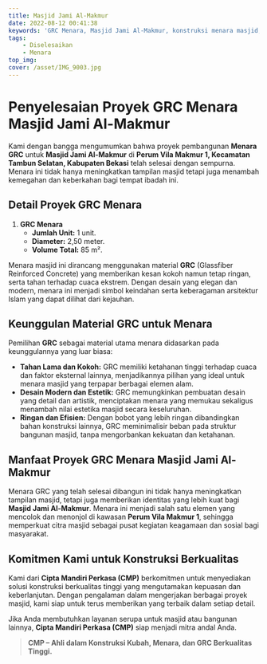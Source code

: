 ```yaml
---
title: Masjid Jami Al-Makmur
date: 2022-08-12 00:41:38
keywords: 'GRC Menara, Masjid Jami Al-Makmur, konstruksi menara masjid, GRC Bekasi, masjid Vila Makmur, menara masjid, menara GRC, GRC untuk masjid, pembangunan masjid Bekasi, masjid Tambun Selatan, Cipta Mandiri Perkasa, konstruksi GRC, arsitektur masjid, material GRC, menara masjid Bekasi, desain menara masjid'
tags:
    - Diselesaikan
    - Menara
top_img:
cover: /asset/IMG_9003.jpg
---
```


# **Penyelesaian Proyek GRC Menara Masjid Jami Al-Makmur**  

Kami dengan bangga mengumumkan bahwa proyek pembangunan **Menara GRC** untuk **Masjid Jami Al-Makmur** di **Perum Vila Makmur 1, Kecamatan Tambun Selatan, Kabupaten Bekasi** telah selesai dengan sempurna. Menara ini tidak hanya meningkatkan tampilan masjid tetapi juga menambah kemegahan dan keberkahan bagi tempat ibadah ini.  

## **Detail Proyek GRC Menara**  

1. **GRC Menara**  
   - **Jumlah Unit:** 1 unit.  
   - **Diameter:** 2,50 meter.  
   - **Volume Total:** 85 m².  

Menara masjid ini dirancang menggunakan material **GRC** (Glassfiber Reinforced Concrete) yang memberikan kesan kokoh namun tetap ringan, serta tahan terhadap cuaca ekstrem. Dengan desain yang elegan dan modern, menara ini menjadi simbol keindahan serta keberagaman arsitektur Islam yang dapat dilihat dari kejauhan.  

## **Keunggulan Material GRC untuk Menara**  
Pemilihan **GRC** sebagai material utama menara didasarkan pada keunggulannya yang luar biasa:  
- **Tahan Lama dan Kokoh:** GRC memiliki ketahanan tinggi terhadap cuaca dan faktor eksternal lainnya, menjadikannya pilihan yang ideal untuk menara masjid yang terpapar berbagai elemen alam.  
- **Desain Modern dan Estetik:** GRC memungkinkan pembuatan desain yang detail dan artistik, menciptakan menara yang memukau sekaligus menambah nilai estetika masjid secara keseluruhan.  
- **Ringan dan Efisien:** Dengan bobot yang lebih ringan dibandingkan bahan konstruksi lainnya, GRC meminimalisir beban pada struktur bangunan masjid, tanpa mengorbankan kekuatan dan ketahanan.  

## **Manfaat Proyek GRC Menara Masjid Jami Al-Makmur**  
Menara GRC yang telah selesai dibangun ini tidak hanya meningkatkan tampilan masjid, tetapi juga memberikan identitas yang lebih kuat bagi **Masjid Jami Al-Makmur**. Menara ini menjadi salah satu elemen yang mencolok dan menonjol di kawasan **Perum Vila Makmur 1**, sehingga memperkuat citra masjid sebagai pusat kegiatan keagamaan dan sosial bagi masyarakat.  

## **Komitmen Kami untuk Konstruksi Berkualitas**  
Kami dari **Cipta Mandiri Perkasa (CMP)** berkomitmen untuk menyediakan solusi konstruksi berkualitas tinggi yang mengutamakan kepuasan dan keberlanjutan. Dengan pengalaman dalam mengerjakan berbagai proyek masjid, kami siap untuk terus memberikan yang terbaik dalam setiap detail.  

Jika Anda membutuhkan layanan serupa untuk masjid atau bangunan lainnya, **Cipta Mandiri Perkasa (CMP)** siap menjadi mitra andal Anda.  

> **CMP – Ahli dalam Konstruksi Kubah, Menara, dan GRC Berkualitas Tinggi.**
